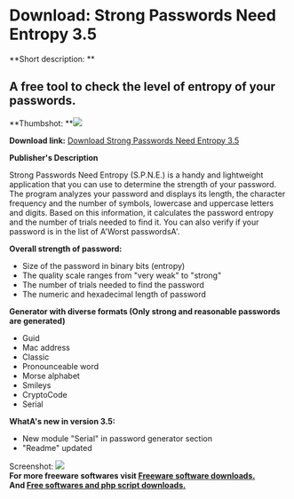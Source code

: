 # Download: Strong Passwords Need Entropy 3.5

**Short description: **

## A free tool to check the level of entropy of your passwords.

  
**Thumbshot: **![](http://www.freewarefiles.com/screenshot/spne_md.jpg)   
  
**Download link:** [Download Strong Passwords Need Entropy 3.5](http://freesoftwares.boysofts.com/Strong-Passwords-Need-Entropy_program_87018.html)  
  

**Publisher's Description**  
  

Strong Passwords Need Entropy (S.P.N.E.) is a handy and lightweight
application that you can use to determine the strength of your password. The
program analyzes your password and displays its length, the character
frequency and the number of symbols, lowercase and uppercase letters and
digits. Based on this information, it calculates the password entropy and the
number of trials needed to find it. You can also verify if your password is in
the list of A'Worst passwordsA'.

**Overall strength of password:**

  * Size of the password in binary bits (entropy) 
  * The quality scale ranges from "very weak" to "strong" 
  * The number of trials needed to find the password 
  * The numeric and hexadecimal length of password 

**Generator with diverse formats (Only strong and reasonable passwords are generated)**

  * Guid 
  * Mac address 
  * Classic 
  * Pronounceable word 
  * Morse alphabet 
  * Smileys 
  * CryptoCode 
  * Serial 

**WhatA's new in version 3.5:**

  * New module "Serial" in password generator section 
  * "Readme" updated 

  
  
Screenshot: ![](http://www.freewarefiles.com/screenshot/spne.jpg)  
**For more freeware softwares visit [Freeware software downloads.](http://freesoftwares.boysofts.com/)**   
**And [Free softwares and php script downloads.](http://www.boysofts.com/)**

